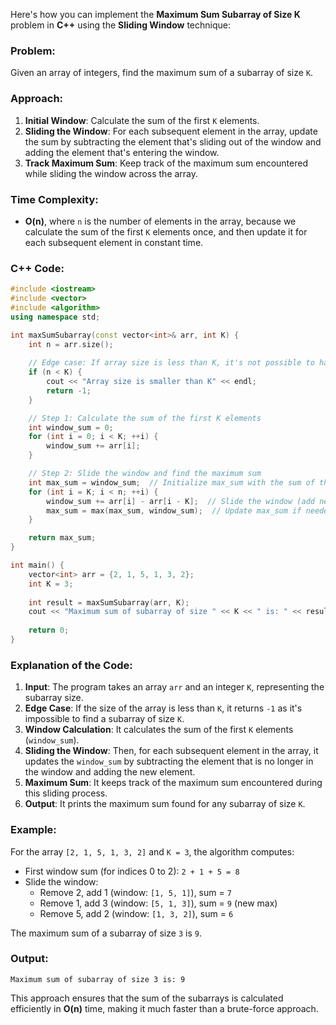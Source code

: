Here's how you can implement the **Maximum Sum Subarray of Size K** problem in **C++** using the **Sliding Window** technique:

### Problem:
Given an array of integers, find the maximum sum of a subarray of size `K`.

### Approach:
1. **Initial Window**: Calculate the sum of the first `K` elements.
2. **Sliding the Window**: For each subsequent element in the array, update the sum by subtracting the element that's sliding out of the window and adding the element that's entering the window.
3. **Track Maximum Sum**: Keep track of the maximum sum encountered while sliding the window across the array.

### Time Complexity:
- **O(n)**, where `n` is the number of elements in the array, because we calculate the sum of the first `K` elements once, and then update it for each subsequent element in constant time.

### C++ Code:

```cpp
#include <iostream>
#include <vector>
#include <algorithm>
using namespace std;

int maxSumSubarray(const vector<int>& arr, int K) {
    int n = arr.size();
    
    // Edge case: If array size is less than K, it's not possible to have a subarray of size K
    if (n < K) {
        cout << "Array size is smaller than K" << endl;
        return -1;
    }

    // Step 1: Calculate the sum of the first K elements
    int window_sum = 0;
    for (int i = 0; i < K; ++i) {
        window_sum += arr[i];
    }

    // Step 2: Slide the window and find the maximum sum
    int max_sum = window_sum;  // Initialize max_sum with the sum of the first window
    for (int i = K; i < n; ++i) {
        window_sum += arr[i] - arr[i - K];  // Slide the window (add new element, remove old element)
        max_sum = max(max_sum, window_sum);  // Update max_sum if needed
    }

    return max_sum;
}

int main() {
    vector<int> arr = {2, 1, 5, 1, 3, 2};
    int K = 3;
    
    int result = maxSumSubarray(arr, K);
    cout << "Maximum sum of subarray of size " << K << " is: " << result << endl;
    
    return 0;
}
```

### Explanation of the Code:
1. **Input**: The program takes an array `arr` and an integer `K`, representing the subarray size.
2. **Edge Case**: If the size of the array is less than `K`, it returns `-1` as it's impossible to find a subarray of size `K`.
3. **Window Calculation**: It calculates the sum of the first `K` elements (`window_sum`).
4. **Sliding the Window**: Then, for each subsequent element in the array, it updates the `window_sum` by subtracting the element that is no longer in the window and adding the new element.
5. **Maximum Sum**: It keeps track of the maximum sum encountered during this sliding process.
6. **Output**: It prints the maximum sum found for any subarray of size `K`.

### Example:

For the array `[2, 1, 5, 1, 3, 2]` and `K = 3`, the algorithm computes:

- First window sum (for indices 0 to 2): `2 + 1 + 5 = 8`
- Slide the window:
  - Remove 2, add 1 (window: `[1, 5, 1]`), sum = `7`
  - Remove 1, add 3 (window: `[5, 1, 3]`), sum = `9` (new max)
  - Remove 5, add 2 (window: `[1, 3, 2]`), sum = `6`
  
The maximum sum of a subarray of size `3` is `9`.

### Output:
```
Maximum sum of subarray of size 3 is: 9
```

This approach ensures that the sum of the subarrays is calculated efficiently in **O(n)** time, making it much faster than a brute-force approach.